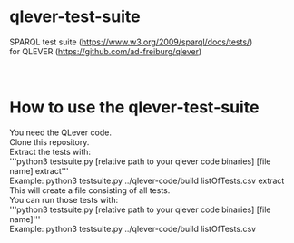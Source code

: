 # qlever-test-suite
SPARQL test suite (https://www.w3.org/2009/sparql/docs/tests/)<br>
for QLEVER (https://github.com/ad-freiburg/qlever) <br>
<br>
<br>
# How to use the qlever-test-suite
You need the QLever code.<br>
Clone this repository.<br>
Extract the tests with:<br> 
'''python3 testsuite.py [relative path to your qlever code binaries] [file name] extract'''<br>
Example: python3 testsuite.py ../qlever-code/build listOfTests.csv extract
This will create a file consisting of all tests.<br>
You can run those tests with: <br>
'''python3 testsuite.py [relative path to your qlever code binaries] [file name]'''<br>
Example: python3 testsuite.py ../qlever-code/build listOfTests.csv
